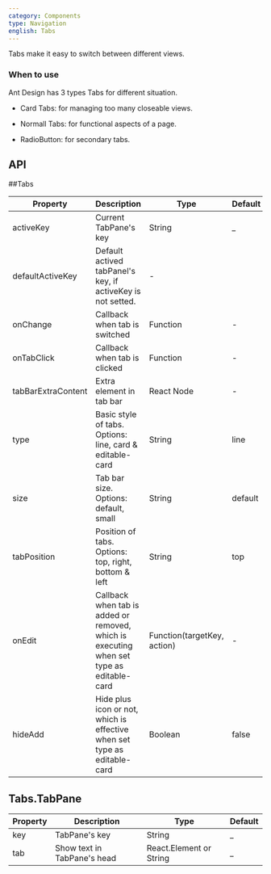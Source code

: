 ```yaml
---
category: Components
type: Navigation
english: Tabs
---
```


Tabs make it easy to switch between different views.

### When to use

Ant Design has 3 types Tabs for different situation.

- Card Tabs: for managing too many closeable views.

- Normall Tabs: for functional aspects of a page.

- RadioButton: for secondary tabs.

API
---

##Tabs

| Property     | Description           | Type     | Default      |
|--------------|-----------------------|----------|--------------|
| activeKey    | Current TabPane's key| String   | _            |
| defaultActiveKey | Default actived tabPanel's key, if activeKey is not setted. | - |
| onChange     | Callback when tab is switched | Function | - |
| onTabClick   | Callback when tab is clicked | Function | - |
| tabBarExtraContent | Extra element in tab bar | React Node | - |
| type         | Basic style of tabs. Options: line, card & editable-card | String | line |
| size         | Tab bar size. Options: default, small | String | default |
| tabPosition  | Position of tabs. Options: top, right, bottom & left | String | top |
| onEdit       | Callback when tab is added or removed, which is executing when set type as editable-card | Function(targetKey, action) | - |
| hideAdd      | Hide plus icon or not, which is effective when set type as editable-card | Boolean | false |

## Tabs.TabPane
| Property     | Description           | Type     | Default      |
|--------------|-----------------------|----------|--------------|
| key          | TabPane's key         | String   | _            |
| tab          | Show text in TabPane's head | React.Element or String | _ |